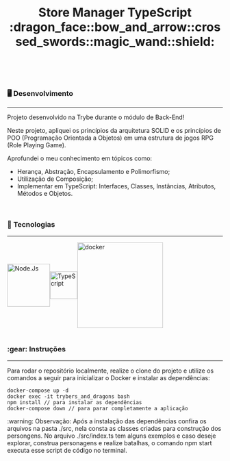 <h1 align="center">Store Manager TypeScript :dragon_face::bow_and_arrow::crossed_swords::magic_wand::shield: </h1>
</br>
</br>
</br>
<h3>🖥️ Desenvolvimento</h3>

------------

<p>Projeto desenvolvido na <a hrefo=https://www.betrybe.com>Trybe</a> durante o módulo de Back-End!</p>
<p>Neste projeto, apliquei os princípios da arquitetura SOLID e os princípios de POO (Programação Orientada a Objetos) em uma estrutura de jogos RPG (Role Playing Game).

Aprofundei o meu conhecimento em tópicos como:
- Herança, Abstração, Encapsulamento e Polimorfismo;
- Utilização de Composição;
- Implementar em TypeScript: Interfaces, Classes, Instâncias, Atributos, Métodos e Objetos.</p>


</br>
<h3>🦾 Tecnologias</h3>

------------

<div style="display: flex; align-items: center; justify-content: space-between; width: 260px">
<img src="https://nodejs.org/static/images/logo.svg" width="100px" alt="Node.Js">
<img src="https://s3.amazonaws.com/s3.timetoast.com/public/uploads/photo/17846388/image/medium-914684913366adfbc8b307596be7cb34.png" width="64px" alt="TypeScript">
<img src="https://www.docker.com/wp-content/uploads/2022/01/Docker-Logo-White-RGB_Horizontal-730x189-1.png.webp" style="width: 200px" alt="docker"/>
</div>

</br>
<h3>:gear: Instruções</h3>

------------

<p>Para rodar o repositório localmente, realize o clone do projeto e utilize os comandos a seguir para inicializar o Docker e instalar as dependências:</p>

````
docker-compose up -d
docker exec -it trybers_and_dragons bash
npm install // para instalar as dependências
docker-compose down // para parar completamente a aplicação
````
<p>:warning: Observação: Após a instalação das dependências confira os arquivos na pasta ./src, nela consta as classes criadas para construção dos persongens. No arquivo ./src/index.ts tem alguns exemplos e caso deseje explorar, construa personagens e realize batalhas, o comando npm start executa esse script de código no terminal.</p>
